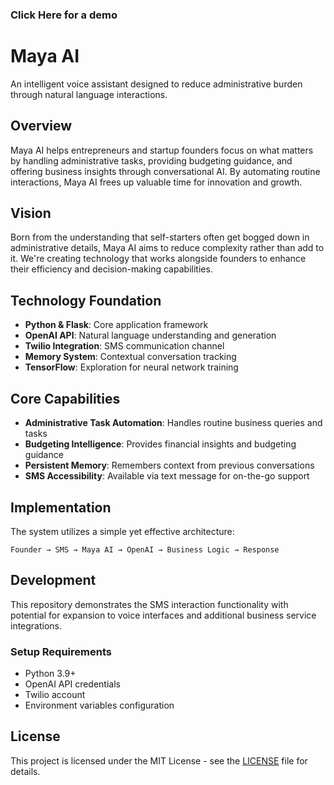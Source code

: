 ### Click Here for a demo

# Maya AI

An intelligent voice assistant designed to reduce administrative burden through natural language interactions.

## Overview

Maya AI helps entrepreneurs and startup founders focus on what matters by handling administrative tasks, providing budgeting guidance, and offering business insights through conversational AI. By automating routine interactions, Maya AI frees up valuable time for innovation and growth.

## Vision

Born from the understanding that self-starters often get bogged down in administrative details, Maya AI aims to reduce complexity rather than add to it. We're creating technology that works alongside founders to enhance their efficiency and decision-making capabilities.

## Technology Foundation

- **Python & Flask**: Core application framework
- **OpenAI API**: Natural language understanding and generation
- **Twilio Integration**: SMS communication channel
- **Memory System**: Contextual conversation tracking
- **TensorFlow**: Exploration for neural network training

## Core Capabilities

- **Administrative Task Automation**: Handles routine business queries and tasks
- **Budgeting Intelligence**: Provides financial insights and budgeting guidance
- **Persistent Memory**: Remembers context from previous conversations
- **SMS Accessibility**: Available via text message for on-the-go support

## Implementation

The system utilizes a simple yet effective architecture:

```
Founder → SMS → Maya AI → OpenAI → Business Logic → Response
```

## Development

This repository demonstrates the SMS interaction functionality with potential for expansion to voice interfaces and additional business service integrations.

### Setup Requirements

- Python 3.9+
- OpenAI API credentials
- Twilio account
- Environment variables configuration

## License

This project is licensed under the MIT License - see the [LICENSE](LICENSE) file for details.
